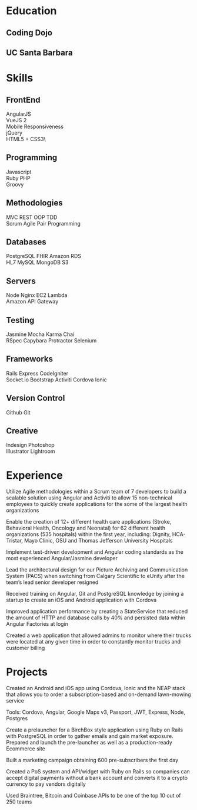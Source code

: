Education
=========

Coding Dojo
-----------

UC Santa Barbara
----------------

Skills
======

FrontEnd
--------

AngularJS\
VueJS 2\
Mobile Responsiveness\
jQuery\
HTML5 + CSS3\

Programming
-----------

Javascript\
Ruby PHP\
Groovy

Methodologies
-------------

MVC REST OOP TDD\
Scrum Agile Pair Programming

Databases
---------

PostgreSQL FHIR Amazon RDS\
HL7 MySQL MongoDB S3

Servers
-------

Node Nginx EC2 Lambda\
Amazon API Gateway

Testing
-------

Jasmine Mocha Karma Chai\
RSpec Capybara Protractor Selenium

Frameworks
----------

Rails Express CodeIgniter\
Socket.io Bootstrap Activiti Cordova Ionic

Version Control
---------------

Github Git

Creative
--------

Indesign Photoshop\
Illustrator Lightroom

Experience
==========

Utilize Agile methodologies within a Scrum team of 7 developers to build
a scalable solution using Angular and Activiti to allow 15 non-technical
employees to quickly create applications for the some of the largest
health organizations

Enable the creation of 12+ different health care applications (Stroke,
Behavioral Health, Oncology and Neonatal) for 62 different health
organizations (535 hospitals) within the first year, including: Dignity,
HCA-Tristar, Mayo Clinic, OSU and Thomas Jefferson University Hospitals

Implement test-driven development and Angular coding standards as the
most experienced Angular/Jasmine developer

Lead the architectural design for our Picture Archiving and
Communication System (PACS) when switching from Calgary Scientific to
eUnity after the team’s lead senior developer resigned

Received training on Angular, Git and PostgreSQL knowledge by joining a
startup to create an iOS and Android application with Cordova

Improved application performance by creating a StateService that reduced
the amount of HTTP and database calls by 40% and persisted data within
Angular Factories at login

Created a web application that allowed admins to monitor where their
trucks were located at any given time in order to constantly monitor
trucks and customer billing

Projects
========

Created an Android and iOS app using Cordova, Ionic and the NEAP stack
that allows you to order a subscription-based and on-demand lawn-mowing
service

Tools: Cordova, Angular, Google Maps v3, Passport, JWT, Express, Node,
Postgres

Create a prelauncher for a BirchBox style application using Ruby on
Rails with PostgreSQL in order to gather emails and gain market
exposure. Prepared and launch the pre-launcher as well as a
production-ready Ecommerce site

Built a marketing campaign obtaining 600 pre-subscribers the first day

Created a PoS system and API/widget with Ruby on Rails so companies can
accept digital payments without a bank account and converts it to a
crypto currency to pay vendors digitally

Used Braintree, Bitcoin and Coinbase APIs to be one of the top 10 out of
250 teams
